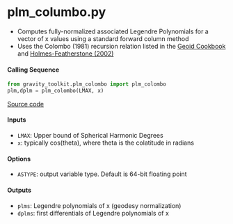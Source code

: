 plm_columbo.py
==============

 - Computes fully-normalized associated Legendre Polynomials for a vector of x values using a standard forward column method
 - Uses the Colombo (1981) recursion relation listed in the [Geoid Cookbook](http://mitgcm.org/~mlosch/geoidcookbook.pdf) and [Holmes-Featherstone (2002)](https://doi.org/10.1007/s00190-002-0216-2)

#### Calling Sequence
```python
from gravity_toolkit.plm_colombo import plm_colombo
plm,dplm = plm_colombo(LMAX, x)
```
[Source code](https://github.com/tsutterley/read-GRACE-harmonics/blob/master/gravity_toolkit/plm_columbo.py)

#### Inputs
 - `LMAX`: Upper bound of Spherical Harmonic Degrees
 - `x`: typically cos(theta), where theta is the colatitude in radians

#### Options
 - `ASTYPE`: output variable type. Default is 64-bit floating point

#### Outputs
 - `plms`: Legendre polynomials of x (geodesy normalization)
 - `dplms`: first differentials of Legendre polynomials of x
